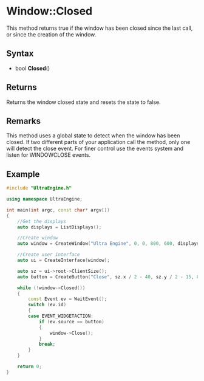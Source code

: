 # Window::Closed

This method returns true if the window has been closed since the last call, or since the creation of the window.

## Syntax

- bool **Closed**()

## Returns

Returns the window closed state and resets the state to false.

## Remarks

This method uses a global state to detect when the window has been closed. If two different parts of your application call the method, only one will detect the close event. For finer control use the events system and listen for WINDOWCLOSE events.

## Example

```c++
#include "UltraEngine.h"

using namespace UltraEngine;

int main(int argc, const char* argv[])
{
    //Get the displays
    auto displays = ListDisplays();

    //Create window
    auto window = CreateWindow("Ultra Engine", 0, 0, 800, 600, displays[0]);

    //Create user interface
    auto ui = CreateInterface(window);

    auto sz = ui->root->ClientSize();
    auto button = CreateButton("Close", sz.x / 2 - 40, sz.y / 2 - 15, 80, 30, ui->root);

    while (!window->Closed())
    {
        const Event ev = WaitEvent();
        switch (ev.id)
        {
        case EVENT_WIDGETACTION:
            if (ev.source == button)
            {
                window->Close();
            }
            break;
        }
    }

    return 0;
}
```
